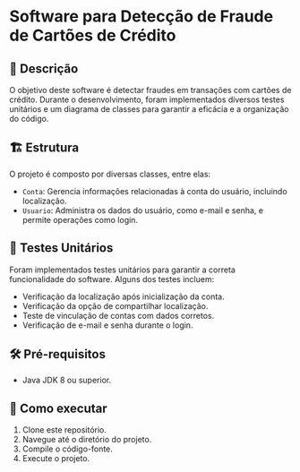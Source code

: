 # Software para Detecção de Fraude de Cartões de Crédito

## 📖 Descrição

O objetivo deste software é detectar fraudes em transações com cartões de crédito. Durante o desenvolvimento, foram implementados diversos testes unitários e um diagrama de classes para garantir a eficácia e a organização do código.

## 🏗 Estrutura

O projeto é composto por diversas classes, entre elas:

- `Conta`: Gerencia informações relacionadas à conta do usuário, incluindo localização.
- `Usuario`: Administra os dados do usuário, como e-mail e senha, e permite operações como login.

## 🧪 Testes Unitários

Foram implementados testes unitários para garantir a correta funcionalidade do software. Alguns dos testes incluem:

- Verificação da localização após inicialização da conta.
- Verificação da opção de compartilhar localização.
- Teste de vinculação de contas com dados corretos.
- Verificação de e-mail e senha durante o login.

## 🛠 Pré-requisitos

- Java JDK 8 ou superior.

## 🚀 Como executar

1. Clone este repositório.
2. Navegue até o diretório do projeto.
3. Compile o código-fonte.
4. Execute o projeto.

